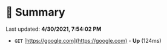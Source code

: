# 📖 Summary
Last updated: **4/30/2021, 7:54:02 PM**

- `GET` [https://google.com](https://google.com) - **Up** (124ms)
